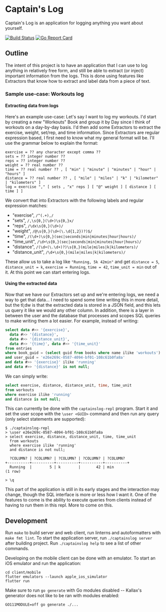 # Captain's Log

Captain's Log is an application for logging anything you want about yourself.

[![Build Status](https://travis-ci.org/minond/captainslog.svg?branch=master)](https://travis-ci.org/minond/captainslog)
[![Go Report Card](https://goreportcard.com/badge/github.com/minond/captainslog)](https://goreportcard.com/report/github.com/minond/captainslog)


## Outline

The intent of this project is to have an application that I can use to log
anything in relatively free form, and still be able to extract (or inject)
important information from the logs. This is done using features like
Extractors that know how to extract and label data from a piece of text.

### Sample use-case: Workouts log

#### Extracting data from logs

Here's an example use-case: Let's say I want to log my workouts. I'd start by
creating a new "Workouts" Book and group it by Day since I think of workouts on
a day-by-day basis. I'd then add some Extractors to extract the exercise,
weight, set/rep, and time information. Since Extractors are regular expression
based, I first need to know what my general format will be. I'll use the
grammar below to explain the format:

```
exercise = ?? any character except comma ??
sets = ?? integer number ??
reps = ?? integer number ??
weight = ?? real number ??
time = ?? real number ?? , [ "min" | "minute" | "minutes" | "hour" | "hours" ]
distance = ?? real number ?? , [ "mile" | "miles" | "k" | "kilometer" | "kilometers" ]
log = exercise "," [ sets , "x" reps ] [ "@" weight ] [ distance ] [ time ] ]
```

We convert that into Extractors with the following labels and regular
expression matches:

- "exercise", `/^(.+),/`
- "sets", `/,\s{0,}(\d+)\s{0,}x/`
- "reps", `/\dx\s{0,}(\d+)/`
- "weight", `/@\s{0,}(\d+(\.\d{1,2})?)$/`
- "time", `/(\d+)\s{0,}(sec|seconds|min|minutes|hour|hours)/`
- "time_unit", `/\d+\s{0,}(sec|seconds|min|minutes|hour|hours)/`
- "distance", `/(\d+(\.\d+)?)\s{0,}(mile|miles|k|kilometers)/`
- "distance_unit", `/\d+\s{0,}(mile|miles|k|kilometers)/`

These allow us to take a log like `"Running, 5k 42min"` and get `distance = 5`,
`distance_unit = k`, `exercise = Running`, `time = 42`, `time_unit = min` out
of it. At this point we can start entering logs.

#### Using the extracted data

Now that we have our Extractors set up and we're entering logs, we need a way
to get that data... I need to spend some time writing this in more detail, but
the tl;dw is that the extracted data is stored in a JSON field, and this lets
us query it like we would any other column. In addition, there is a layer in
between the user and the database that processes and scopes SQL queries to make
writing them a lot easier. For example, instead of writing:

```sql
select data #>> '{exercise}',
  data #>> '{distance}',
  data #>> '{distance_unit}',
  data #>> '{time}', data #>> '{time_unit}'
from entries
where book_guid = (select guid from books where name ilike 'workouts')
and user_guid = 'e26e269c-0587-4094-bf01-108c61b0fa8a'
and data #>> '{exercise}' ilike 'running'
and data #>> '{distance}' is not null;
```

We can simply write:

```sql
select exercise, distance, distance_unit, time, time_unit
from workouts
where exercise ilike 'running'
and distance is not null;
```

This can currently be done with the `captainslog-repl` program. Start it and
set the user scope with the `\user <GUID>` command and then run any query (only
select statements are supported):

```
$ ./captainslog-repl
> \user e26e269c-0587-4094-bf01-108c61b0fa8a
> select exercise, distance, distance_unit, time, time_unit
  from workouts
  where exercise ilike 'running'
  and distance is not null;

  ?COLUMN? | ?COLUMN? | ?COLUMN? | ?COLUMN? | ?COLUMN?
+----------+----------+----------+----------+----------+
  Running  |        5 | k        |       42 | min
(1 row)

> \q
```

This part of the application is still in its early stages and the interaction
may change, though the SQL interface is more or less how I want it. One of the
features to come is the ability to execute queries from clients instead of
having to run them in this repl. More to come on this.


## Development

Run `make` to build server and web client, run linterns and autoformatters with
`make fmt lint`. To start the application server, run `./captainslog server`
after building project. Run `./captainslog help` to see a list of other
commands.

Developing on the mobile client can be done with an emulator. To start an iOS
emulator and run the application:

```
cd client/mobile
flutter emulators --launch apple_ios_simulator
flutter run
```

Make sure to run `go generate` with Go modules disabled -- Kallax's generator
does not like to be ran with modules enabled:

```
GO111MODULE=off go generate ./...
```
